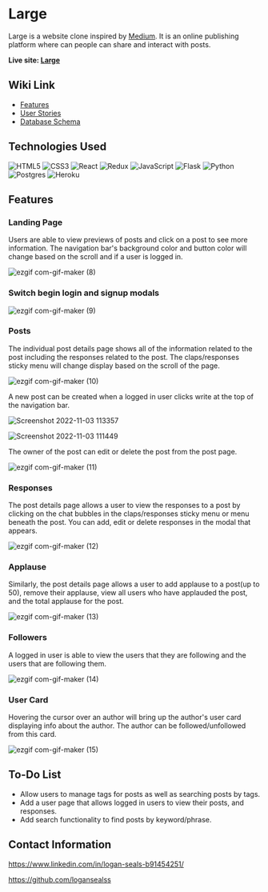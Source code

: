 # Large

Large is a website clone inspired by [Medium](https://medium.com/). It is an online publishing platform where can people can share and interact with posts.

**Live site: [Large](https://large-logan.herokuapp.com/)**

## Wiki Link

 - [Features](https://github.com/logansealss/large/wiki/Features)
 - [User Stories](https://github.com/logansealss/large/wiki/User-Stories)
 - [Database Schema](https://github.com/logansealss/large/wiki/Database-Schema)
 
## Technologies Used

![HTML5](https://img.shields.io/badge/html5-%23E34F26.svg?style=for-the-badge&logo=html5&logoColor=white)
![CSS3](https://img.shields.io/badge/css3-%231572B6.svg?style=for-the-badge&logo=css3&logoColor=white)
![React](https://img.shields.io/badge/react-%2320232a.svg?style=for-the-badge&logo=react&logoColor=%2361DAFB)
![Redux](https://img.shields.io/badge/redux-%23593d88.svg?style=for-the-badge&logo=redux&logoColor=white)
![JavaScript](https://img.shields.io/badge/javascript-%23323330.svg?style=for-the-badge&logo=javascript&logoColor=%23F7DF1E)
![Flask](https://img.shields.io/badge/flask-%23000.svg?style=for-the-badge&logo=flask&logoColor=white)
![Python](https://img.shields.io/badge/python-3670A0?style=for-the-badge&logo=python&logoColor=ffdd54)
![Postgres](https://img.shields.io/badge/postgres-%23316192.svg?style=for-the-badge&logo=postgresql&logoColor=white)
![Heroku](https://img.shields.io/badge/heroku-%23430098.svg?style=for-the-badge&logo=heroku&logoColor=white)

## Features

### Landing Page

Users are able to view previews of posts and click on a post to see more information. The navigation bar's background color and button color will change based on the scroll and if a user is logged in.

![ezgif com-gif-maker (8)](https://user-images.githubusercontent.com/106628994/211245987-dda53c2b-a0cb-4424-888f-e552222594a4.gif)

### Switch begin login and signup modals

![ezgif com-gif-maker (9)](https://user-images.githubusercontent.com/106628994/211246191-a7cd885c-ba5f-49ea-8515-5862305ab179.gif)

### Posts

The individual post details page shows all of the information related to the post including the responses related to the post. The claps/responses sticky menu will change display based on the scroll of the page.

![ezgif com-gif-maker (10)](https://user-images.githubusercontent.com/106628994/211246324-320a4113-47b5-4c77-857e-c0317cfa1105.gif)

A new post can be created when a logged in user clicks write at the top of the navigation bar.

![Screenshot 2022-11-03 113357](https://user-images.githubusercontent.com/106628994/199779614-02532abb-5fd6-41d4-b5f6-78a117c38192.png)

![Screenshot 2022-11-03 111449](https://user-images.githubusercontent.com/106628994/199779635-6c34737b-8c13-4b69-8031-45cdbc4cfb99.png)

The owner of the post can edit or delete the post from the post page.

![ezgif com-gif-maker (11)](https://user-images.githubusercontent.com/106628994/211246605-04f55c53-822e-4ce6-b6ac-a28482b700ac.gif)

### Responses

The post details page allows a user to view the responses to a post by clicking on the chat bubbles in the claps/responses sticky menu or menu beneath the post. You can add, edit or delete responses in the modal that appears.

![ezgif com-gif-maker (12)](https://user-images.githubusercontent.com/106628994/211246827-db3572dd-d3b4-4004-8e2a-7d5c78592540.gif)

### Applause

Similarly, the post details page allows a user to add applause to a post(up to 50), remove their applause, view all users who have applauded the post, and the total applause for the post.

![ezgif com-gif-maker (13)](https://user-images.githubusercontent.com/106628994/211247091-52d6b5fd-9521-430e-bf1f-f38db57cf08d.gif)

### Followers

A logged in user is able to view the users that they are following and the users that are following them.

![ezgif com-gif-maker (14)](https://user-images.githubusercontent.com/106628994/211247385-02bd9d2f-5d27-4153-8c48-d66261e68ee5.gif)

### User Card

Hovering the cursor over an author will bring up the author's user card displaying info about the author. The author can be followed/unfollowed from this card.

![ezgif com-gif-maker (15)](https://user-images.githubusercontent.com/106628994/211247593-45f48966-0eb0-4778-9ddb-b3839ec3f3a2.gif)

## To-Do List

 - Allow users to manage tags for posts as well as searching posts by tags.
 - Add a user page that allows logged in users to view their posts, and responses.
 - Add search functionality to find posts by keyword/phrase.

## Contact Information

https://www.linkedin.com/in/logan-seals-b91454251/

https://github.com/logansealss



